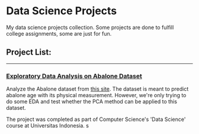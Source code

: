 # Data Science Projects
My data science projects collection. Some projects are done to fulfill college assignments, some are just for fun.

## Project List:
---------------
### [Exploratory Data Analysis on Abalone Dataset](https://github.com/hwulanayu/abalone-eda/blob/master/Exploratory%20Data%20Analysis%20on%20Abalone%20Dataset.ipynb)
Analyze the Abalone dataset from [this site](http://archive.ics.uci.edu/ml/datasets/Abalone). The dataset is meant to predict abalone age with its physical measurement. However, we're only trying to do some EDA and test whether the PCA method can be applied to this dataset.

The project was completed as part of Computer Science's 'Data Science' course at Universitas Indonesia.
s
